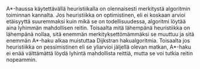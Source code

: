 A*-haussa käytettävällä heuristiikalla on olennaisesti merkitystä algoritmin toiminnan kannalta. Jos heuristiikka on optimistinen, eli ei koskaan arvioi etäisyyttä suuremmaksi kuin mikä se on todellisuudessa, algoritmi löytää aina lyhimmän mahdollisen reitin. Toisaalta mitä lähempänä heuristiikka on lähempänä nollaa, sitä enemmän merkityksettömämmäksi se muuttuu ja sitä enemmän A\*-haku alkaa muistuttaa Dijkstran hakualgoritmia. Toisaalta jos heuristiikka on pessimistinen eli se yliarvioi jäljellä olevan matkan, A\*-haku ei enää välttämättä löydä lyhintä mahdollista reittiä, mutta se voi tutkia reitin nopeammin.
